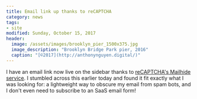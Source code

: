 ```yaml
---
title: Email link up thanks to reCAPTCHA
category: news
tags: 
- site
modified: Sunday, October 15, 2017
header:
  image: /assets/images/brooklyn_pier_1500x375.jpg
  image_description: "Brooklyn Bridge Park pier, 2016"
  caption: "[©2017](http://anthonynguyen.digital/)"
---
```


I have an email link now live on the sidebar thanks to [reCAPTCHA's Mailhide service](https://www.google.com/recaptcha/mailhide/apikey). I stumbled across this earlier today and found it fit exactly what I was looking for: a lightweight way to obscure my email from spam bots, and I don't even need to subscribe to an SaaS email form!

